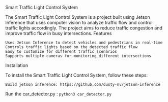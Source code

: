 Smart Traffic Light Control System

The Smart Traffic Light Control System is a project built using Jetson Inference that uses computer vision to analyze traffic flow and control traffic lights accordingly. The project aims to reduce traffic congestion and improve traffic flow in busy intersections.
Features

    Uses Jetson Inference to detect vehicles and pedestrians in real-time
    Controls traffic lights based on the detected traffic flow
    Easy to customize for different traffic scenarios
    Supports multiple cameras for monitoring different intersections

Installation

  To install the Smart Traffic Light Control System, follow these steps:

  ```Build jetson inference: https://github.com/dusty-nv/jetson-inference```
  
  Run the car_detector.py : ```python3 car_detector.py```

